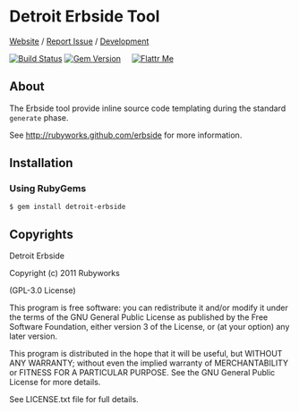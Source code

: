 # Detroit Erbside Tool

[Website](http://rubyworks.github.com/detroit-erbside) /
[Report Issue](http://github.com/rubyworks/detroit-erbside/issues) /
[Development](http://github.com/rubyworks/detroit-erbside)

[![Build Status](https://secure.travis-ci.org/rubyworks/detroit-erbside.png)](http://travis-ci.org/rubyworks/detroit-erbside) 
[![Gem Version](https://badge.fury.io/rb/detroit-erbside.png)](http://badge.fury.io/rb/detroit-erbside) &nbsp; &nbsp;
[![Flattr Me](http://api.flattr.com/button/flattr-badge-large.png)](http://flattr.com/thing/324911/Rubyworks-Ruby-Development-Fund)


## About

The Erbside tool provide inline source code templating during
the standard `generate` phase.

See http://rubyworks.github.com/erbside for more information.


## Installation

### Using RubyGems

    $ gem install detroit-erbside


## Copyrights

Detroit Erbside

Copyright (c) 2011 Rubyworks

(GPL-3.0 License)

This program is free software: you can redistribute it and/or modify
it under the terms of the GNU General Public License as published by
the Free Software Foundation, either version 3 of the License, or
(at your option) any later version.

This program is distributed in the hope that it will be useful,
but WITHOUT ANY WARRANTY; without even the implied warranty of
MERCHANTABILITY or FITNESS FOR A PARTICULAR PURPOSE.  See the
GNU General Public License for more details.

See LICENSE.txt file for full details.

